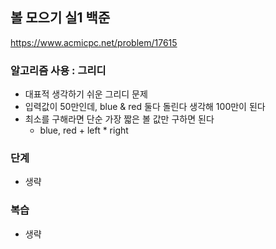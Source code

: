 ## 볼 모으기 실1 백준
https://www.acmicpc.net/problem/17615

### 알고리즘 사용 : 그리디
- 대표적 생각하기 쉬운 그리디 문제
- 입력값이 50만인데, blue & red 둘다 돌린다 생각해 100만이 된다
- 최소를 구해라면 단순 가장 짧은 볼 값만 구하면 된다
    - blue, red + left * right

### 단계
- 생략 


### 복습
- 생략